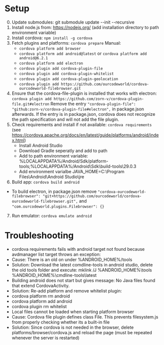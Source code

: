 # Setup
0. Update submodules: git submodule update --init --recursive
1. Install node.js from: https://nodejs.org/ (add installation directory to path environment variable)
2. Install cordova: `npm install -g cordova`
3. Fetch plugins and platforms: `cordova prepare`
   Manual:
   * `cordova platform add browser`
   * `cordova platform add android@latest` or `cordova platform add android@6.2.1` 
   * `cordova platform add electron`
   * `cordova plugin add cordova-plugin-file`
   * `cordova plugin add cordova-plugin-whitelist`
   * `cordova plugin add cordova-plugin-geolocation`
   * `cordova plugin add https://github.com/ourcodeworld/cordova-ourcodeworld-filebrowser.git` 
4. Ensure that the cordova-file-plugin is installed that works with electron: `cordova plugin add https://github.com/zorn-v/cordova-plugin-file.git#electron`
    Remove the entry `"cordova-plugin-file": "github:zorn-v/cordova-plugin-file#electron",` in package.json afterwards. If the entry is in package.json, cordova does not recognize the path specification and will not add the file plugin.
5. Check requirements and install if not available: `cordova requirements` (see https://cordova.apache.org/docs/en/latest/guide/platforms/android/index.html)
   * Install Android Studio
   * Download Gradle seperatly and add to path
   * Add to path environment variable: %LOCALAPPDATA%/Android/Sdk/platform-tools;%LOCALAPPDATA%/Android\Sdk\build-tools\29.0.3
   * Add environment varialbe JAVA_HOME=C:\Program Files\Android\Android Studio\jre
6. Build app: `cordova build android`
  * To build electron, in package.json remove     `"cordova-ourcodeworld-filebrowser": "git+https://github.com/ourcodeworld/cordova-ourcodeworld-filebrowser.git",` and `"com.ourcodeworld.plugins.Filebrowser": {}`
7. Run emulator: `cordova emulate android`

# Troubleshooting
* cordova requirements fails with android target not found because avdmanager list target throws an exception: 
 * Cause: There is an old on under %ANDROID_HOME%/tools
 * Solution: Download the latest comdline-tools in android studio, delete the old tools folder and execute: mklink /J %ANDROID_HOME%\tools %ANDROID_HOME%\cmdline-tools\latest
* Building android does not start but gives message: No Java files found that extend CordovaActivity.
 * Solution: Re-add platform and remove whitelist plugin:
  * cordova platform rm android
  * cordova platform add android
  * cordova plugin rm whitelist
* Local files cannot be loaded when starting platform browser
 * Cause: Cordova file plugin defines class File. This prevents filesystem.js from properly checking whether its a built-in file
 * Solution: Since cordova is not needed in the browser, delete platforms/browser/cordova.js and reload the page (must be repeated whenever the server is restarted)